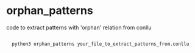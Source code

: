 # orphan_patterns
code to extract patterns with 'orphan' relation from conllu

<code>
  python3 orphan_patterns your_file_to_extract_patterns_from.conllu
</code>
